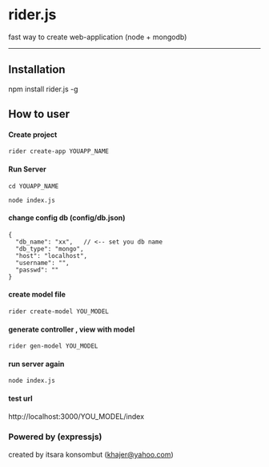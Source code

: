 # rider.js
fast way to create web-application (node + mongodb)

------------------

## Installation
npm install rider.js -g

## How to user

#### Create project 
``` 
rider create-app YOUAPP_NAME
```

#### Run Server
```
cd YOUAPP_NAME
```
```
node index.js
``` 

#### change config db (config/db.json)
```
{
  "db_name": "xx",   // <-- set you db name
  "db_type": "mongo",
  "host": "localhost",
  "username": "",
  "passwd": ""
}	
``` 

#### create model file 
``` 
rider create-model YOU_MODEL
```

#### generate controller , view with model
``` 
rider gen-model YOU_MODEL
``` 


#### run server again
``` 
node index.js
``` 

#### test url

http://localhost:3000/YOU_MODEL/index


### Powered by (expressjs)
created by itsara konsombut (khajer@yahoo.com)

